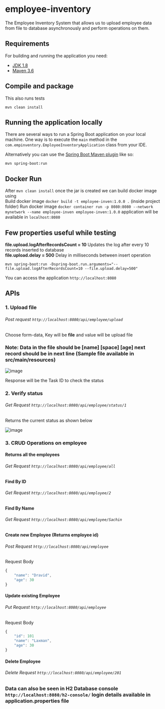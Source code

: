 # employee-inventory
The Employee Inventory System that allows us to upload employee data from file to database asynchronously and perform operations on them.


## Requirements

For building and running the application you need:

- [JDK 1.8](http://www.oracle.com/technetwork/java/javase/downloads/jdk8-downloads-2133151.html)
- [Maven 3.6](https://maven.apache.org)

## Compile and package

This also runs tests

```shell
mvn clean install
```

## Running the application locally

There are several ways to run a Spring Boot application on your local machine. One way is to execute the `main` method in the `com.empinventory.EmployeeInventoryApplication` class from your IDE.

Alternatively you can use the [Spring Boot Maven plugin](https://docs.spring.io/spring-boot/docs/current/reference/html/build-tool-plugins-maven-plugin.html) like so:

```shell
mvn spring-boot:run
```
## Docker Run

After `mvn clean install` once the jar is created we can build docker image using  
Build docker image `docker build -t employee-inven:1.0.0 .` (inside project folder)
Run docker image `docker container run -p 8080:8080 --network mynetwork --name employee-inven employee-inven:1.0.0`  application will be available in `localhost:8080`



## Few properties useful while testing  
**file.upload.logAfterRecordsCount = 10**  Updates the log after every 10 records inserted to database  
**file.upload.delay = 500**  Delay in milliseconds between insert operation   

```shell
mvn spring-boot:run -Dspring-boot.run.arguments="--file.upload.logAfterRecordsCount=10 --file.upload.delay=500"
```
You can access the application `http://localhost:8080`

## APIs  

### 1. Upload file 
  ###### Post request `http://localhost:8080/api/employee/upload`  
  Choose form-data, Key will be **file** and value will be upload file 
  
  ### Note: Data in the file should be [name] [space] [age] next record should be in next line (Sample file available in src/main/resources)
![image](https://user-images.githubusercontent.com/30832427/105221115-ab20ea00-5b7e-11eb-93d4-23b7971f6c78.png)    


Response will be the Task ID to check the status


### 2. Verify status 
###### Get Request `http://localhost:8080/api/employee/status/1`  
Returns the current status as shown below

![image](https://user-images.githubusercontent.com/30832427/105221948-cfc99180-5b7f-11eb-8480-ff94a4c8e3ab.png)

### 3. CRUD Operations on employee

#### Returns all the employees
###### Get Request `http://localhost:8080/api/employee/all`

#### Find By ID
###### Get Request `http://localhost:8080/api/employee/2`

#### Find By Name
###### Get Request `http://localhost:8080/api/employee/Sachin`

#### Create new Employee (Returns employee id)
###### Post Request `http://localhost:8080/api/employee`
Request Body 
```javascript
{
    "name": "Dravid",
    "age": 30
}
```

#### Update existing Employee
###### Put Request `http://localhost:8080/api/employee`
Request Body 
```javascript
{
    "id": 101
    "name": "Laxman",
    "age": 30
}
```

#### Delete Employee
###### Delete Request `http://localhost:8080/api/employee/201`  


### Data can also be seen in H2 Database console `http://localhost:8080/h2-console/` login details available in application.properties file 


  
  

